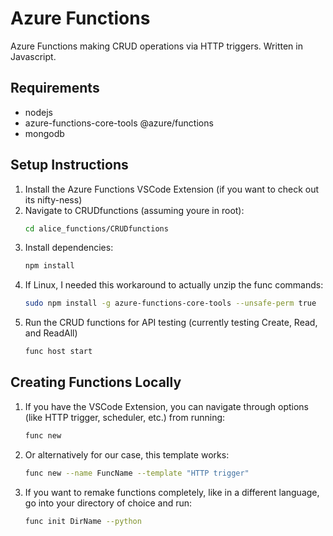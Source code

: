 # Azure Functions

Azure Functions making CRUD operations via HTTP triggers. Written in Javascript.

## Requirements

- nodejs
- azure-functions-core-tools
@azure/functions
- mongodb

## Setup Instructions
1. Install the Azure Functions VSCode Extension (if you want to check out its nifty-ness)
2. Navigate to CRUDfunctions (assuming youre in root):
    ```bash
   cd alice_functions/CRUDfunctions
3. Install dependencies:
   ```bash
   npm install
4. If Linux, I needed this workaround to actually unzip the func commands:
    ```bash
    sudo npm install -g azure-functions-core-tools --unsafe-perm true
5. Run the CRUD functions for API testing (currently testing Create, Read, and ReadAll)
    ```bash
   func host start
## Creating Functions Locally
1. If you have the VSCode Extension, you can navigate through options (like HTTP trigger, scheduler, etc.) from running:
    ```bash
    func new
2. Or alternatively for our case, this template works:
    ```bash
    func new --name FuncName --template "HTTP trigger"
3. If you want to remake functions completely, like in a different language, go into your directory of choice and run:
    ```bash
    func init DirName --python     
